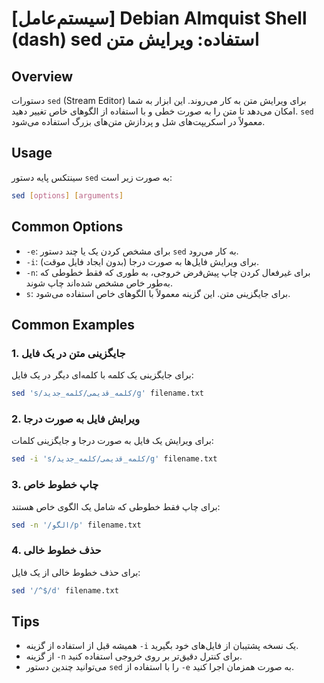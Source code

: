 # [سیستم‌عامل] Debian Almquist Shell (dash) sed استفاده: ویرایش متن

## Overview
دستورات `sed` (Stream Editor) برای ویرایش متن به کار می‌روند. این ابزار به شما امکان می‌دهد تا متن را به صورت خطی و با استفاده از الگوهای خاص تغییر دهید. `sed` معمولاً در اسکریپت‌های شل و پردازش متن‌های بزرگ استفاده می‌شود.

## Usage
سینتکس پایه دستور `sed` به صورت زیر است:

```bash
sed [options] [arguments]
```

## Common Options
- `-e`: برای مشخص کردن یک یا چند دستور `sed` به کار می‌رود.
- `-i`: برای ویرایش فایل‌ها به صورت درجا (بدون ایجاد فایل موقت).
- `-n`: برای غیرفعال کردن چاپ پیش‌فرض خروجی، به طوری که فقط خطوطی که به‌طور خاص مشخص شده‌اند چاپ شوند.
- `s`: برای جایگزینی متن. این گزینه معمولاً با الگوهای خاص استفاده می‌شود.

## Common Examples
### 1. جایگزینی متن در یک فایل
برای جایگزینی یک کلمه با کلمه‌ای دیگر در یک فایل:

```bash
sed 's/کلمه_قدیمی/کلمه_جدید/g' filename.txt
```

### 2. ویرایش فایل به صورت درجا
برای ویرایش یک فایل به صورت درجا و جایگزینی کلمات:

```bash
sed -i 's/کلمه_قدیمی/کلمه_جدید/g' filename.txt
```

### 3. چاپ خطوط خاص
برای چاپ فقط خطوطی که شامل یک الگوی خاص هستند:

```bash
sed -n '/الگو/p' filename.txt
```

### 4. حذف خطوط خالی
برای حذف خطوط خالی از یک فایل:

```bash
sed '/^$/d' filename.txt
```

## Tips
- همیشه قبل از استفاده از گزینه `-i` یک نسخه پشتیبان از فایل‌های خود بگیرید.
- از گزینه `-n` برای کنترل دقیق‌تر بر روی خروجی استفاده کنید.
- می‌توانید چندین دستور `sed` را با استفاده از `-e` به صورت همزمان اجرا کنید.